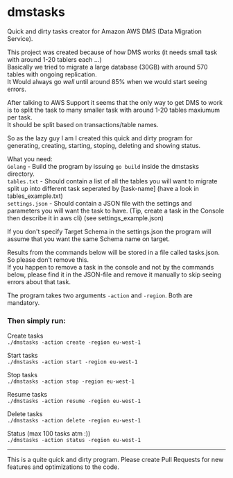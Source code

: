 # dmstasks

Quick and dirty tasks creator for Amazon AWS DMS (Data Migration Service). 

This project was created because of how DMS works (it needs small task with around 1-20 tablers each ...)  
Basically we tried to migrate a large database (30GB) with around 570 tables with ongoing replication.  
It Would always go *well* until around 85% when we would start seeing errors.

After talking to AWS Support it seems that the only way to get DMS to work is to split the task to many smaller task with around 1-20 tables maxiumum per task.  
It should be split based on transactions/table names.

So as the lazy guy I am I created this quick and dirty program for generating, creating, starting, stoping, deleting and showing status.  

What you need:  
`Golang` - Build the program by issuing `go build` inside the dmstasks directory.  
`tables.txt` - Should contain a list of all the tables you will want to migrate split up into different task seperated by [task-name] (have a look in tables_example.txt)  
`settings.json` - Should contain a JSON file with the settings and parameters you will want the task to have. (Tip, create a task in the Console then describe it in aws cli) (see settings_example.json)

If you don't specify Target Schema in the settings.json the program will assume that you want the same Schema name on target.


Results from the commands below will be stored in a file called tasks.json. So please don't remove this.  
If you happen to remove a task in the console and not by the commands below, please find it in the JSON-file and remove it manually to skip seeing errors about that task.  

The program takes two arguments `-action` and `-region`. Both are mandatory.


### Then simply run: 

Create tasks  
`./dmstasks -action create -region eu-west-1`

Start tasks  
`./dmstasks -action start -region eu-west-1`

Stop tasks  
`./dmstasks -action stop -region eu-west-1`

Resume tasks  
`./dmstasks -action resume -region eu-west-1`

Delete tasks  
`./dmstasks -action delete -region eu-west-1`

Status (max 100 tasks atm :))  
`./dmstasks -action status -region eu-west-1`


----------

This is a quite quick and dirty program. Please create Pull Requests for new features and optimizations to the code.